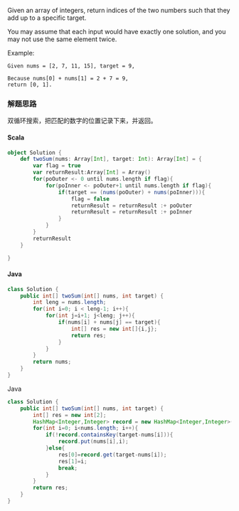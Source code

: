 Given an array of integers, return indices of the two numbers such that they add up to a specific target.

You may assume that each input would have exactly one solution, and you may not use the same element twice.

Example:
```
Given nums = [2, 7, 11, 15], target = 9,

Because nums[0] + nums[1] = 2 + 7 = 9,
return [0, 1].
```

### 解题思路
双循环搜索，把匹配的数字的位置记录下来，并返回。

#### Scala 
```Scala
object Solution {
    def twoSum(nums: Array[Int], target: Int): Array[Int] = {
        var flag = true
        var returnResult:Array[Int] = Array()
        for(poOuter <- 0 until nums.length if flag){
            for(poInner <- poOuter+1 until nums.length if flag){
                if(target == (nums(poOuter) + nums(poInner))){
                    flag = false
                    returnResult = returnResult :+ poOuter
                    returnResult = returnResult :+ poInner
                } 
            }
        }
        returnResult
    }

}
```
#### Java
```java
class Solution {
    public int[] twoSum(int[] nums, int target) {
        int leng = nums.length;
        for(int i=0; i < leng-1; i++){
            for(int j=i+1; j<leng; j++){
                if(nums[i] + nums[j] == target){
                    int[] res = new int[]{i,j};
                    return res;
                }
            }
        }
        return nums;
    }
}
```

Java
```java
class Solution {
    public int[] twoSum(int[] nums, int target) {
        int[] res = new int[2];
        HashMap<Integer,Integer> record = new HashMap<Integer,Integer>();
        for(int i=0; i<nums.length; i++){
            if(!record.containsKey(target-nums[i])){
                record.put(nums[i],i);
            }else{
                res[0]=record.get(target-nums[i]);
                res[1]=i;
                break;
            }
        }
        return res;
    }
}
```